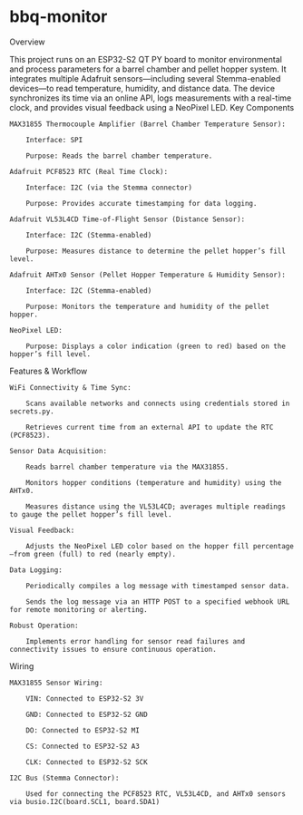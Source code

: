 # bbq-monitor
 Overview

This project runs on an ESP32-S2 QT PY board to monitor environmental and process parameters for a barrel chamber and pellet hopper system. It integrates multiple Adafruit sensors—including several Stemma-enabled devices—to read temperature, humidity, and distance data. The device synchronizes its time via an online API, logs measurements with a real-time clock, and provides visual feedback using a NeoPixel LED.
Key Components

    MAX31855 Thermocouple Amplifier (Barrel Chamber Temperature Sensor):

        Interface: SPI

        Purpose: Reads the barrel chamber temperature.

    Adafruit PCF8523 RTC (Real Time Clock):

        Interface: I2C (via the Stemma connector)

        Purpose: Provides accurate timestamping for data logging.

    Adafruit VL53L4CD Time-of-Flight Sensor (Distance Sensor):

        Interface: I2C (Stemma-enabled)

        Purpose: Measures distance to determine the pellet hopper’s fill level.

    Adafruit AHTx0 Sensor (Pellet Hopper Temperature & Humidity Sensor):

        Interface: I2C (Stemma-enabled)

        Purpose: Monitors the temperature and humidity of the pellet hopper.

    NeoPixel LED:

        Purpose: Displays a color indication (green to red) based on the hopper’s fill level.

Features & Workflow

    WiFi Connectivity & Time Sync:

        Scans available networks and connects using credentials stored in secrets.py.

        Retrieves current time from an external API to update the RTC (PCF8523).

    Sensor Data Acquisition:

        Reads barrel chamber temperature via the MAX31855.

        Monitors hopper conditions (temperature and humidity) using the AHTx0.

        Measures distance using the VL53L4CD; averages multiple readings to gauge the pellet hopper’s fill level.

    Visual Feedback:

        Adjusts the NeoPixel LED color based on the hopper fill percentage—from green (full) to red (nearly empty).

    Data Logging:

        Periodically compiles a log message with timestamped sensor data.

        Sends the log message via an HTTP POST to a specified webhook URL for remote monitoring or alerting.

    Robust Operation:

        Implements error handling for sensor read failures and connectivity issues to ensure continuous operation.

Wiring

    MAX31855 Sensor Wiring:

        VIN: Connected to ESP32-S2 3V

        GND: Connected to ESP32-S2 GND

        DO: Connected to ESP32-S2 MI

        CS: Connected to ESP32-S2 A3

        CLK: Connected to ESP32-S2 SCK

    I2C Bus (Stemma Connector):

        Used for connecting the PCF8523 RTC, VL53L4CD, and AHTx0 sensors via busio.I2C(board.SCL1, board.SDA1)
